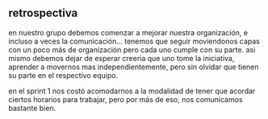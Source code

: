 ## retrospectiva

en nuestro grupo debemos comenzar a mejorar nuestra organización, e incluso a veces la comunicación...
tenemos que seguir moviendonos capas con un poco más de organización pero cada uno cumple con su parte.
asi mismo debemos dejar de esperar creeria que uno tome la iniciativa, aprender a movernos mas independientemente, pero sin olvidar que tienen su parte en el respectivo equipo. 

en el sprint 1 nos costó acomodarnos a la modalidad de tener que acordar ciertos horarios para trabajar, pero por más de eso, nos comunicamos bastante bien. 

